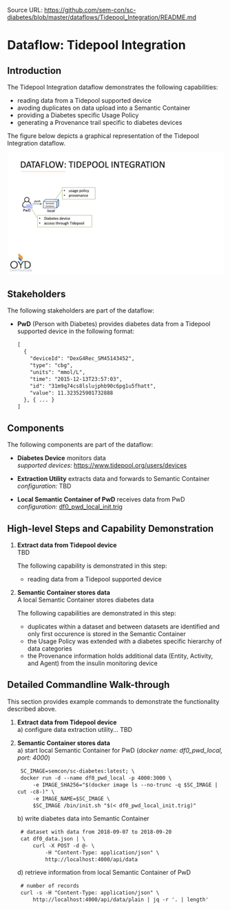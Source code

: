 Source URL: https://github.com/sem-con/sc-diabetes/blob/master/dataflows/Tidepool_Integration/README.md    

# Dataflow: Tidepool Integration

## Introduction

The Tidepool Integration dataflow demonstrates the following capabilities:

* reading data from a Tidepool supported device
* avoding duplicates on data upload into a Semantic Container    
* providing a Diabetes specific Usage Policy    
* generating a Provenance trail specific to diabetes devices    

The figure below depicts a graphical representation of the Tidepool Integration dataflow.

<kbd><img src="tidepool_integration.png"></kbd>

## Stakeholders
The following stakeholders are part of the dataflow:

* **PwD** (Person with Diabetes) provides diabetes data from a Tidepool supported device in the following format:
    ```
    [
      {
        "deviceId": "DexG4Rec_SM45143452",
        "type": "cbg",
        "units": "mmol/L",
        "time": "2015-12-13T23:57:03",
        "id": "31m9q74cs8lslujphb90c6pg1u5fhatt",
        "value": 11.323525901732888
      }, { ... }
    ]
    ```


## Components    
The following components are part of the dataflow:    

* **Diabetes Device** monitors data    
    *supported devices:* https://www.tidepool.org/users/devices

* **Extraction Utility** extracts data and forwards to Semantic Container     
    *configuration:* TBD

* **Local Semantic Container of PwD** receives data from PwD          
    *configuration:* [df0_pwd_local_init.trig](df0_pwd_local_init.trig)     



## High-level Steps and Capability Demonstration

1. **Extract data from Tidepool device**    
    TBD  

    The following capability is demonstrated in this step:     

	* reading data from a Tidepool supported device

2. **Semantic Container stores data**    
    A local Semantic Container stores diabetes data

    The following capabilities are demonstrated in this step:    
    * duplicates within a dataset and between datasets are identified and only first occurence is stored in the Semantic Container    
    * the Usage Policy was extended with a diabetes specific hierarchy of data categories    
    * the Provenance information holds additional data (Entity, Activity, and Agent) from the insulin monitoring device    




## Detailed Commandline Walk-through    
This section provides example commands to demonstrate the functionality described above.

1. **Extract data from Tidepool device**    
	a) configure data extraction utility... TBD

2. **Semantic Container stores data**    
    a) start local Semantic Container for PwD (*docker name: df0_pwd_local, port: 4000*)    

        SC_IMAGE=semcon/sc-diabetes:latest; \
        docker run -d --name df0_pwd_local -p 4000:3000 \
            -e IMAGE_SHA256="$(docker image ls --no-trunc -q $SC_IMAGE | cut -c8-)" \
            -e IMAGE_NAME=$SC_IMAGE \
            $SC_IMAGE /bin/init.sh "$(< df0_pwd_local_init.trig)"

    b) write diabetes data into Semantic Container    

        # dataset with data from 2018-09-07 to 2018-09-20
        cat df0_data.json | \
            curl -X POST -d @- \
                -H "Content-Type: application/json" \
                http://localhost:4000/api/data

    d) retrieve information from local Semantic Container of PwD    

        # number of records
        curl -s -H "Content-Type: application/json" \
            http://localhost:4000/api/data/plain | jq -r '. | length'



